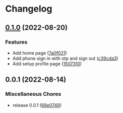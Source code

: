 # Changelog

## [0.1.0](https://github.com/burhankhanzada/hew_mobile_app/compare/v0.0.1...v0.1.0) (2022-08-20)


### Features

* Add home page ([7a0f021](https://github.com/burhankhanzada/hew_mobile_app/commit/7a0f0216ecbf396ef19a125a4011bddf87319f9f))
* Add phone sign in with otp and sign out ([c39cda3](https://github.com/burhankhanzada/hew_mobile_app/commit/c39cda3558d7e6e7fab723758e781ad42d0e6d4f))
* Add setup profile page ([1507310](https://github.com/burhankhanzada/hew_mobile_app/commit/1507310cc6b5fb438c2a0754c219a82fca8025eb))

## 0.0.1 (2022-08-14)


### Miscellaneous Chores

* release 0.0.1 ([68e0749](https://github.com/burhankhanzada/hew_mobile_app/commit/68e0749c75230350449ce03aecc9bae4db283849))
